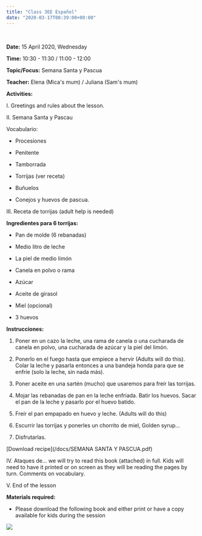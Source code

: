 ```yaml
---
title: "Class 3EE Español"
date: "2020-03-17T08:39:00+00:00"
---
```


&nbsp;

**Date:** 15 April 2020, Wednesday

**Time:** 10:30 - 11:30 / 11:00 - 12:00

**Topic/Focus:** Semana Santa y Pascua

**Teacher:** Elena (Mica's mum) / Juliana (Sam's mum)

**Activities:**

I. Greetings and rules about the lesson.

II. Semana Santa y Pascau

Vocabulario:

* Procesiones

* Penitente

* Tamborrada

* Torrijas (ver receta)

* Buñuelos

* Conejos y huevos de pascua.

III. Receta de torrijas (adult help is needed)

**Ingredientes para 6 torrijas:**

* Pan de molde (6 rebanadas)

* Medio litro de leche

* La piel de medio limón

* Canela en polvo o rama

* Azúcar 

* Aceite de girasol

* Miel (opcional)

* 3 huevos

**Instrucciones:**

1. Poner en un cazo la leche, una rama de canela o una cucharada de canela en polvo, una cucharada de azúcar y la piel del limón.

2. Ponerlo en el fuego hasta que empiece a hervir (Adults will do this). Colar la leche y pasarla entonces a una bandeja honda para que se enfríe (solo la leche, sin nada más).

3. Poner aceite en una sartén (mucho) que usaremos para freír las torrijas.

4. Mojar las rebanadas de pan en la leche enfriada. Batir los huevos. Sacar el pan de la leche y pasarlo por el huevo 
batido. 

5. Freír el pan empapado en huevo y leche. (Adults will do this)

6. Escurrir las torrijas y ponerles un chorrito de miel, Golden syrup…

7. Disfrutarlas.


[Download recipe](/docs/SEMANA SANTA Y PASCUA.pdf)


IV. Ataques de... we will try to read this book (attached) in full. Kids will need to have it printed or on screen as they will be reading the pages by turn. Comments on vocabulary.

V. End of the lesson

**Materials required:**

* Please download the following book and either print or have a copy available for kids during the session

[![](/images/ataques.png)](/docs/ataques.pdf)


<br/>
<br/>


 